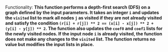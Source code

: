 Functionality: **This function performs a depth-first search (DFS) on a graph defined by the input parameters. It takes an integer `i` and updates the `visited` list to mark all nodes `j` as visited if they are not already visited and satisfy the condition `(r[i] + r[j]) ** 2 == (x[i] - x[j]) ** 2 + (y[i] - y[j]) ** 2`. The function also updates the `coef0` and `coef1` lists for the newly visited nodes. If the input node `i` is already visited, the function does not make any changes to the `visited` list. The function returns no value but modifies the input lists in place.**